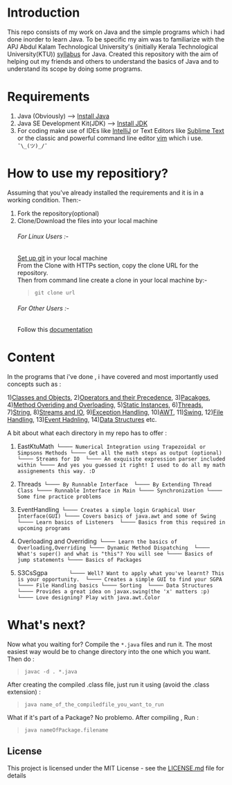 # Introduction
This repo consists of my work on Java and the simple programs which i had done inorder to learn Java. To be specific my aim was to familiarize
with the APJ Abdul Kalam Technological University's (initially Kerala Technological University(KTU)) [syllabus](https://drive.google.com/file/d/0B9ojglPaasIEUUFuSVRXbDlZTEk/view) for Java. 
Created this repository with the aim of helping out my friends and others to understand the basics of Java and to understand its scope by doing some programs. 

# Requirements
1) Java (Obviously) --> [Install Java](https://java.com/en/download/help/download_options.xml)
2) Java SE Development Kit(JDK) --> [Install JDK](http://www.oracle.com/technetwork/java/javase/downloads/jdk10-downloads-4416644.html)
3) For coding make use of IDEs like [IntelliJ](https://www.jetbrains.com/idea/download/index.html#section=linux) or Text Editors like [Sublime Text](https://www.sublimetext.com/3)
   or the classic and powerful command line editor [vim](https://www.vim.org/download.php) which i use. `¯\_(ツ)_/¯`

# How to use my repositiory? 
Assuming that you've already installed the requirements and it is in a working condition. Then:-    
1) Fork the repository(optional)
2) Clone/Download the files into your local machine  
   ###### For Linux Users :-  
   [Set up git](https://help.github.com/articles/set-up-git/) in your local machine  
   From the Clone with HTTPs section, copy the clone URL for the repository.  
   Then from command line create a clone in your local machine by:-  
   > `git clone url`  
   ###### For Other Users :-
   Follow this [documentation](https://help.github.com/articles/cloning-a-repository/)

# Content
In the programs that i've done , i have covered and most importantly used concepts such as :

1)[Classes and Objects](https://www.tutorialspoint.com/java/java_object_classes.htm),
2)[Operators and their Precedence](https://docs.oracle.com/javase/tutorial/java/nutsandbolts/operators.html),
3)[Pacakges](https://www.tutorialspoint.com/java/java_packages.htm),
4)[Method Overiding and Overloading](https://www.programcreek.com/2009/02/overriding-and-overloading-in-java-with-examples/), 
5)[Static Instances](https://www.javatpoint.com/static-keyword-in-java), 
6)[Threads](https://www.javaworld.com/article/2077138/java-concurrency/introduction-to-java-threads.html), 
7)[String](https://www.tutorialspoint.com/java/java_strings.htm), 
8)[Streams and IO](https://docs.oracle.com/javase/1.5.0/docs/api/java/io/package-summary.html), 
9)[Exception Handling](https://docs.oracle.com/javase/tutorial/essential/exceptions/), 
10)[AWT](https://www.javatpoint.com/java-awt), 
11)[Swing](http://zetcode.com/tutorials/javaswingtutorial/), 
12)[File Handling](http://www.dailyfreecode.com/code/file-handling-java-3430.aspx), 
13)[Event Hadnling](https://docs.oracle.com/javase/tutorial/uiswing/events/index.html), 
14)[Data Structures](http://java.wikia.com/wiki/Data_Structures) etc.

A bit about what each directory in my repo has to offer :
1) EastKtuMath`
      └──── Numerical Integration using Trapezoidal or Simpsons Methods
      └──── Get all the math steps as output (optional)
      └──── Streams for IO 
      └──── An exquisite expression parser included within
      └──── And yes you guessed it right! I used to do all my math assignements this way. :D`

2) Threads`
      └──── By Runnable Interface 
      └──── By Extending Thread Class
      └──── Runnable Interface in Main
      └──── Synchronization
      └──── Some fine practice problems`

3) EventHandling`
      └──── Creates a simple login Graphical User Interface(GUI)
      └──── Covers basics of java.awt and some of Swing
      └──── Learn basics of Listeners 
      └──── Basics from this required in upcoming programs`

4) Overloading and Overriding`
      └──── Learn the basics of Overloading,Overriding
      └──── Dynamic Method Dispatching 
      └──── What's super() and what is "this"? You will see
      └──── Basics of jump statements
      └──── Basics of Packages`

5) S3CsSgpa`      
      └──── Well? Want to apply what you've learnt? This is your opportunity. 
      └──── Creates a simple GUI to find your SGPA
      └──── File Handling basics
      └──── Sorting 
      └──── Data Structures 
      └──── Provides a great idea on javax.swing(the 'x' matters :p) 
      └──── Love designing? Play with java.awt.Color`

# What's next?
Now what you waiting for? Compile the `*.java` files and run it.
The most easiest way would be to change directory into the one which you want. Then do :

> `javac -d . *.java`

After creating the compiled .class file, just run it using (avoid the .class extension) :

> `java name_of_the_compiledfile_you_want_to_run`

What if it's part of a Package? No problemo. After compiling , Run :

> `java nameOfPackage.filename`

## License  
This project is licensed under the MIT License - see the [LICENSE.md](https://github.com/yedhink/KTU-Java/blob/master/LICENSE) file for details
